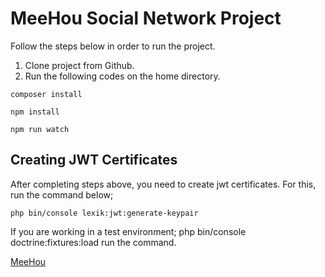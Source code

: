 # MeeHou Social Network Project

Follow the steps below in order to run the project.
1. Clone project from Github. 
2. Run the following codes on the home directory.

`composer install`

`npm install`

`npm run watch`

## Creating JWT Certificates 

After completing steps above, you need to create jwt certificates. For this, run the command below;

`php bin/console lexik:jwt:generate-keypair`


If you are working in a test environment;
php bin/console doctrine:fixtures:load
run the command.

[MeeHou](https://www.meehou.app)


